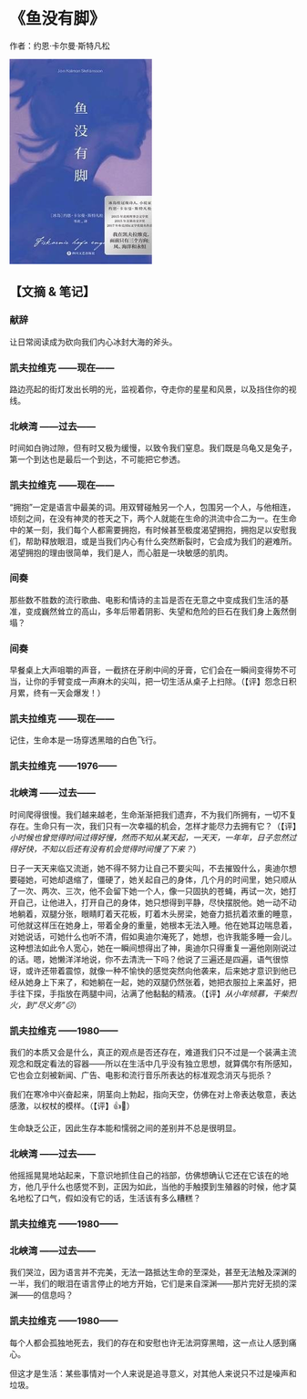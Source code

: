 # 《鱼没有脚》

作者：约恩·卡尔曼·斯特凡松

![](./src/20250627183642.jpg)

## 【文摘 & 笔记】
### 献辞

让日常阅读成为砍向我们内心冰封大海的斧头。

### 凯夫拉维克 ——现在——

路边亮起的街灯发出长明的光，监视着你，夺走你的星星和风景，以及挡住你的视线。

### 北峡湾 ——过去——

时间如白驹过隙，但有时又极为缓慢，以致令我们窒息。我们既是乌龟又是兔子，第一个到达也是最后一个到达，不可能把它参透。

### 凯夫拉维克 ——现在——

“拥抱”一定是语言中最美的词。用双臂碰触另一个人，包围另一个人，与他相连，顷刻之间，在没有神灵的苍天之下，两个人就能在生命的洪流中合二为一。在生命中的某一刻，我们每个人都需要拥抱，有时候甚至极度渴望拥抱，拥抱足以安慰我们，帮助释放眼泪，或是当我们内心有什么突然断裂时，它会成为我们的避难所。渴望拥抱的理由很简单，我们是人，而心脏是一块敏感的肌肉。

### 间奏

那些数不胜数的流行歌曲、电影和情诗的主旨是否在无意之中变成我们生活的基准，变成巍然耸立的高山，多年后带着阴影、失望和危险的巨石在我们身上轰然倒塌？

### 间奏

早餐桌上大声咀嚼的声音，一截挤在牙刷中间的牙膏，它们会在一瞬间变得势不可当，让你的手臂变成一声麻木的尖叫，把一切生活从桌子上扫除。（【评】怨念日积月累，终有一天会爆发！）

### 凯夫拉维克 ——现在——

记住，生命本是一场穿透黑暗的白色飞行。

### 凯夫拉维克 ——1976——


### 北峡湾 ——过去——

时间爬得很慢。我们越来越老，生命渐渐把我们遗弃，不为我们所拥有，一切不复存在。生命只有一次，我们只有一次幸福的机会，怎样才能尽力去拥有它？（【评】*小时候也曾觉得时间过得好慢，然而不知从某天起，一天天，一年年，日子忽然过得好快，不知以后还有没有机会觉得时间慢了下来？*）

日子一天天来临又流逝，她不得不努力让自己不要尖叫，不去摧毁什么，奥迪尔想要碰她，可她却退缩了，僵硬了，她关起自己的身体，几个月的时间里，她只顺从了一次、两次、三次，他不会留下她一个人，像一只固执的苍蝇，再试一次，她打开自己，让他进入，打开自己的身体，她只想得到平静，尽快摆脱他。她一动不动地躺着，双腿分张，眼睛盯着天花板，盯着木头房梁，她奋力抵抗着浓重的睡意，可他就这样压在她身上，带着全身的重量，她根本无法入睡。他在她耳边喘息着，对她说话，可她什么也听不清，假如奥迪尔淹死了，她想，也许我能多睡一会儿。这种想法如此令人宽心，她在一瞬间想得出了神，奥迪尔只得重复一遍他刚刚说过的话。嗯，她懒洋洋地说，你不去清洗一下吗？他说了三遍还是四遍，语气很惊讶，或许还带着震惊，就像一种不愉快的感觉突然向他袭来，后来她才意识到他已经从她身上下来了，和她躺在一起，她的双腿仍然张着，她把衣服拉上来盖好，把手往下探，手指放在两腿中间，沾满了他黏黏的精液。（【评】*从小年倾慕，干柴烈火，到“尽义务”☹️*）

### 凯夫拉维克 ——1980——

我们的本质又会是什么，真正的观点是否还存在，难道我们只不过是一个装满主流观念和既定看法的容器——所以在生活中几乎没有独立思想，就算偶尔有所感知，它也会立刻被新闻、广告、电影和流行音乐所表达的标准观念消灭与扼杀？

我们在寒冷中兴奋起来，阴茎向上勃起，指向天空，仿佛在对上帝表达敬意，表达感激，以权杖的模样。（【评】👍🤭）

生命缺乏公正，因此生存本能和懦弱之间的差别并不总是很明显。

### 北峡湾 ——过去——

他摇摇晃晃地站起来，下意识地抓住自己的裆部，仿佛想确认它还在它该在的地方，他几乎什么也感觉不到，正因为如此，当他的手触摸到生殖器的时候，他才莫名地松了口气，假如没有它的话，生活该有多么糟糕？

### 凯夫拉维克 ——1980——


### 北峡湾 ——过去——


我们哭泣，因为语言并不完美，无法一路抵达生命的至深处，甚至无法触及深渊的一半，我们的眼泪在语言停止的地方开始，它们是来自深渊——那片完好无损的深渊——的信息吗？

### 凯夫拉维克 ——1980——

每个人都会孤独地死去，我们的存在和安慰也许无法洞穿黑暗，这一点让人感到痛心。

但这才是生活：某些事情对一个人来说是追寻意义，对其他人来说只不过是噪声和垃圾。